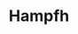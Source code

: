 ---
title: Hampfh
github: https://github.com/Hampfh
mode: dark
transition: 3s
archetype:
  - Little Bit of Everything
---